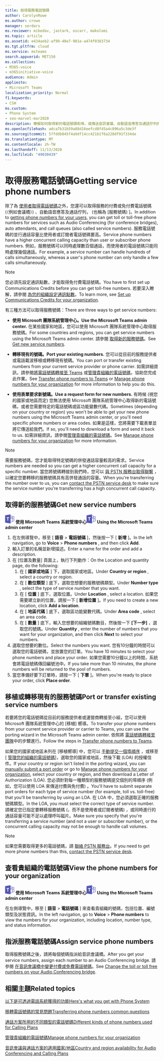 ```yaml
---
title: 取得服務電話號碼
author: CarolynRowe
ms.author: crowe
manager: serdars
ms.reviewer: mikedav, jastark, oscarr, makolomi
ms.topic: article
ms.assetid: e434aeb2-af99-40e7-981e-a474f0383734
ms.tgt.pltfrm: cloud
ms.service: msteams
search.appverid: MET150
ms.collection:
- M365-voice
- m365initiative-voice
audience: Admin
appliesto:
- Microsoft Teams
localization_priority: Normal
f1.keywords:
- CSH
ms.custom:
- Phone System
- seo-marvel-mar2020
description: 瞭解如何取得新的電話號碼和埠，或傳送音訊會議、自動語音應答及通話佇列的現有號碼 (的小組) 服務號碼。
ms.openlocfilehash: adca7b31b59a88d16eefcd8f45a4c896a5c3de3f
ms.sourcegitcommit: 57fddb045f4a9df14cc421b1f6a228df91f334de
ms.translationtype: MT
ms.contentlocale: zh-TW
ms.lasthandoff: 11/13/2020
ms.locfileid: "49030439"
---
```

# <a name="getting-service-phone-numbers"></a><span data-ttu-id="cc2ff-103">取得服務電話號碼</span><span class="sxs-lookup"><span data-stu-id="cc2ff-103">Getting service phone numbers</span></span>

<span data-ttu-id="cc2ff-104">除了為 [使用者取得電話號碼](/microsoftteams/getting-phone-numbers-for-your-users)之外，您還可以取得服務的付費或免付費電話號碼 (（例如會議橋）) 、自動語音應答及通話佇列， (也稱為 [服務號碼) ]。</span><span class="sxs-lookup"><span data-stu-id="cc2ff-104">In addition to [getting phone numbers for your users](/microsoftteams/getting-phone-numbers-for-your-users), you can get toll or toll-free phone numbers for services such as Audio Conferencing (for conference bridges), auto attendants, and call queues (also called service numbers).</span></span> <span data-ttu-id="cc2ff-105">服務電話號碼的並行通話容量比使用者或訂閱者電話號碼要高。</span><span class="sxs-lookup"><span data-stu-id="cc2ff-105">Service phone numbers have a higher concurrent calling capacity than user or subscriber phone numbers.</span></span> <span data-ttu-id="cc2ff-106">例如，服務號碼可以同時處理數百個通話，而使用者的電話號碼只能同時處理幾個通話。</span><span class="sxs-lookup"><span data-stu-id="cc2ff-106">For example, a service number can handle hundreds of calls simultaneously, whereas a user's phone number can only handle a few calls simultaneously.</span></span>
  
> [!NOTE]
> <span data-ttu-id="cc2ff-107">您必須先設定通訊點數，才能取得免付費電話號碼。</span><span class="sxs-lookup"><span data-stu-id="cc2ff-107">You have to first set up Communications Credits before you can get toll-free numbers.</span></span> <span data-ttu-id="cc2ff-108">若要深入瞭解，請參閱 [為您的組織設定通訊點數](/microsoftteams/set-up-communications-credits-for-your-organization)。</span><span class="sxs-lookup"><span data-stu-id="cc2ff-108">To learn more, see [Set up Communications Credits for your organization](/microsoftteams/set-up-communications-credits-for-your-organization).</span></span>
  
<span data-ttu-id="cc2ff-109">有三種方法可以取得服務號碼：</span><span class="sxs-lookup"><span data-stu-id="cc2ff-109">There are three ways to get service numbers:</span></span>
  
- <span data-ttu-id="cc2ff-110">**使用 Microsoft 團隊系統管理中心。**</span><span class="sxs-lookup"><span data-stu-id="cc2ff-110">**Use the Microsoft Teams admin center.**</span></span> <span data-ttu-id="cc2ff-111">在某些國家和地區，您可以使用 Microsoft 團隊系統管理中心取得服務號碼。</span><span class="sxs-lookup"><span data-stu-id="cc2ff-111">For some countries and regions, you can get service numbers using the Microsoft Teams admin center.</span></span> <span data-ttu-id="cc2ff-112">請參閱 [取得新的服務號碼](#get-new-service-numbers)。</span><span class="sxs-lookup"><span data-stu-id="cc2ff-112">See [Get new service numbers](#get-new-service-numbers).</span></span>

- <span data-ttu-id="cc2ff-113">**轉移現有的號碼。**</span><span class="sxs-lookup"><span data-stu-id="cc2ff-113">**Port your existing numbers.**</span></span> <span data-ttu-id="cc2ff-114">您可以從目前的服務提供者或電話載波移植或轉移現有號碼。</span><span class="sxs-lookup"><span data-stu-id="cc2ff-114">You can port or transfer existing numbers from your current service provider or phone carrier.</span></span> <span data-ttu-id="cc2ff-115">如需詳細資訊，請參閱[將電話號碼轉接至 Teams](/microsoftteams/phone-number-calling-plans/transfer-phone-numbers-to-teams) 或[管理貴組織的電話號碼](/microsoftteams/manage-phone-numbers-for-your-organization)，協助您完成此作業。</span><span class="sxs-lookup"><span data-stu-id="cc2ff-115">See [Transfer phone numbers to Teams](/microsoftteams/phone-number-calling-plans/transfer-phone-numbers-to-teams) or [Manage phone numbers for your organization](/microsoftteams/manage-phone-numbers-for-your-organization) for more information to help you do this.</span></span>  
  
- <span data-ttu-id="cc2ff-116">**使用表單要求新號碼。**</span><span class="sxs-lookup"><span data-stu-id="cc2ff-116">**Use a request form for new numbers.**</span></span> <span data-ttu-id="cc2ff-117">有時候 (視您的國家或地區而定) 您無法使用 Microsoft 團隊系統管理中心取得新的電話號碼，或者您需要特定的電話號碼或區功能變數代碼。</span><span class="sxs-lookup"><span data-stu-id="cc2ff-117">Sometimes (depending on your country or region) you won't be able to get your new phone numbers using the Microsoft Teams admin center, or you'll need specific phone numbers or area codes.</span></span> <span data-ttu-id="cc2ff-118">如果是這樣，您將需要下載表單並將它傳送給我們。</span><span class="sxs-lookup"><span data-stu-id="cc2ff-118">If so, you'll need to download a form and send it back to us.</span></span> <span data-ttu-id="cc2ff-119">如需詳細資訊，請參閱[管理貴組織的電話號碼](/microsoftteams/manage-phone-numbers-for-your-organization)。</span><span class="sxs-lookup"><span data-stu-id="cc2ff-119">See [Manage phone numbers for your organization](/microsoftteams/manage-phone-numbers-for-your-organization) for more information.</span></span>
  
> [!NOTE]
> <span data-ttu-id="cc2ff-120">需要服務號碼，您才能取得特定號碼的併發通話容量較高的需求。</span><span class="sxs-lookup"><span data-stu-id="cc2ff-120">Service numbers are needed so you can get a higher concurrent call capacity for a specific number.</span></span> <span data-ttu-id="cc2ff-121">當您將號碼轉接到我們時，您可以 [與 PSTN 服務台取得聯繫](manage-phone-numbers-for-your-organization/contact-pstn-service-desk.md) ，以確定您要轉移的服務號碼具有高併發通話的容量。</span><span class="sxs-lookup"><span data-stu-id="cc2ff-121">When you're transferring the number over to us, you can [contact the PSTN service desk](manage-phone-numbers-for-your-organization/contact-pstn-service-desk.md) to make sure the service number you're transferring has a high concurrent call capacity.</span></span>
  
## <a name="get-new-service-numbers"></a><span data-ttu-id="cc2ff-122">取得新的服務號碼</span><span class="sxs-lookup"><span data-stu-id="cc2ff-122">Get new service numbers</span></span>

<span data-ttu-id="cc2ff-123">![Microsoft Teams 標誌圖示](media/teams-logo-30x30.png) **使用 Microsoft Teams 系統管理中心**</span><span class="sxs-lookup"><span data-stu-id="cc2ff-123">![An icon showing the Microsoft Teams logo](media/teams-logo-30x30.png) **Using the Microsoft Teams admin center**</span></span>

1. <span data-ttu-id="cc2ff-124">在左側導覽中，移至 [ **語音**  >  **電話號碼** ]，然後按一下 [ **新增** ]。</span><span class="sxs-lookup"><span data-stu-id="cc2ff-124">In the left navigation, go to **Voice** > **Phone numbers** , and then click **Add**.</span></span>
2. <span data-ttu-id="cc2ff-125">輸入訂單的名稱並新增描述。</span><span class="sxs-lookup"><span data-stu-id="cc2ff-125">Enter a name for the order and add a description.</span></span>
3. <span data-ttu-id="cc2ff-126">在 [位置及數量] 頁面上，執行下列動作：</span><span class="sxs-lookup"><span data-stu-id="cc2ff-126">On the Location and quantity page, do the following:</span></span>
    1. <span data-ttu-id="cc2ff-127">在 [ **國家或地區** ] 下，選取國家或地區。</span><span class="sxs-lookup"><span data-stu-id="cc2ff-127">Under **Country or region** , select a country or region.</span></span>
    1. <span data-ttu-id="cc2ff-128">在 [ **數位類型** ] 底下，選取您想要的服務號碼類型。</span><span class="sxs-lookup"><span data-stu-id="cc2ff-128">Under **Number type** , select the type of service number that you want.</span></span>
    1. <span data-ttu-id="cc2ff-129">在 [ **位置** ] 底下，選取位置。</span><span class="sxs-lookup"><span data-stu-id="cc2ff-129">Under **Location** , select a location.</span></span> <span data-ttu-id="cc2ff-130">如果您需要建立新的位置，請按一下 [ **新增位置** ]。</span><span class="sxs-lookup"><span data-stu-id="cc2ff-130">If you need to create a new location, click **Add a location**.</span></span>
    1. <span data-ttu-id="cc2ff-131">在 [ **地區代碼** ] 底下，選取區功能變數代碼。</span><span class="sxs-lookup"><span data-stu-id="cc2ff-131">Under **Area code** , select an area code.</span></span> 
    2. <span data-ttu-id="cc2ff-132">在 [ **數量** ] 底下，輸入您想要的組織號碼數目，然後按一下 **[下一步]** ，選取您的號碼。</span><span class="sxs-lookup"><span data-stu-id="cc2ff-132">Under **Quantity** , enter the number of numbers that you want for your organization, and then click **Next** to select your numbers.</span></span>
4. <span data-ttu-id="cc2ff-133">選取您想要的數位。</span><span class="sxs-lookup"><span data-stu-id="cc2ff-133">Select the numbers you want.</span></span> <span data-ttu-id="cc2ff-134">您有10分鐘的時間可以選取您的電話號碼，並放置您的訂單。</span><span class="sxs-lookup"><span data-stu-id="cc2ff-134">You have 10 minutes to select your phone numbers and place your order.</span></span> <span data-ttu-id="cc2ff-135">如果您需要10分鐘以上的時間，系統會將電話號碼傳回編號池中。</span><span class="sxs-lookup"><span data-stu-id="cc2ff-135">If you take more than 10 minutes, the phone numbers will be returned to the pool of numbers.</span></span>
5. <span data-ttu-id="cc2ff-136">當您準備好要下訂單時，請按一下 [ **下單** ]。</span><span class="sxs-lookup"><span data-stu-id="cc2ff-136">When you're ready to place your order, click **Place order**.</span></span>

## <a name="port-or-transfer-existing-service-numbers"></a><span data-ttu-id="cc2ff-137">移植或轉移現有的服務號碼</span><span class="sxs-lookup"><span data-stu-id="cc2ff-137">Port or transfer existing service numbers</span></span>

<span data-ttu-id="cc2ff-138">若要將您的電話號碼從目前的服務提供者或運營商轉接至小組，您可以使用 Microsoft 團隊系統管理中心的 [移植] 嚮導。</span><span class="sxs-lookup"><span data-stu-id="cc2ff-138">To transfer your phone numbers from your current service provider or carrier to Teams, you can use the porting wizard in the Microsoft Teams admin center.</span></span> <span data-ttu-id="cc2ff-139">依照將 [電話號碼轉接至團隊](/microsoftteams/phone-number-calling-plans/transfer-phone-numbers-to-teams)中的步驟進行。</span><span class="sxs-lookup"><span data-stu-id="cc2ff-139">Follow the steps in [Transfer phone numbers to Teams](/microsoftteams/phone-number-calling-plans/transfer-phone-numbers-to-teams).</span></span>

<span data-ttu-id="cc2ff-140">如果您的國家或地區未列在 [移植嚮導] 中，您可以 [手動提交一個埠順序](phone-number-calling-plans/manually-submit-port-order.md) ，或移至 [ [管理您的組織的電話號碼](manage-phone-numbers-for-your-organization/manage-phone-numbers-for-your-organization.md)]，選取您的國家或地區，然後下載 (LOA) 的授權信件。</span><span class="sxs-lookup"><span data-stu-id="cc2ff-140">If your country or region isn't listed in the porting wizard, you can [manually submit a port order](phone-number-calling-plans/manually-submit-port-order.md) or go to [Manage phone numbers for your organization](manage-phone-numbers-for-your-organization/manage-phone-numbers-for-your-organization.md), select your country or region, and then download a Letter of Authorization (LOA).</span></span> <span data-ttu-id="cc2ff-141">您必須針對每一種類型的服務號碼提交個別的埠順序 (例如，您可以使用 LOA 來傳送付費與免付費) 。</span><span class="sxs-lookup"><span data-stu-id="cc2ff-141">You'll have to submit separate port orders for each type of service number (for example, toll vs. toll-free) that you'll be transferring by using an LOA.</span></span> <span data-ttu-id="cc2ff-142">在 LOA 中，您必須選取正確的服務號碼類型。</span><span class="sxs-lookup"><span data-stu-id="cc2ff-142">In the LOA, you must select the correct type of service number.</span></span> <span data-ttu-id="cc2ff-143">請確定您已指定要轉移服務號碼 (，而不是使用者或訂閱者號碼) ，或同時進行的通話容量可能不足以處理呼叫磁片。</span><span class="sxs-lookup"><span data-stu-id="cc2ff-143">Make sure you specify that you're transferring a service number (and not a user or subscriber number), or the concurrent calling capacity may not be enough to handle call volumes.</span></span>  

> [!NOTE]
> <span data-ttu-id="cc2ff-144">如果您需要取得更多的電話號碼，請 [聯絡 PSTN 服務台](manage-phone-numbers-for-your-organization/contact-pstn-service-desk.md)。</span><span class="sxs-lookup"><span data-stu-id="cc2ff-144">If you need to get more phone numbers than this, [contact the PSTN service desk](manage-phone-numbers-for-your-organization/contact-pstn-service-desk.md).</span></span>

## <a name="view-the-phone-numbers-for-your-organization"></a><span data-ttu-id="cc2ff-145">查看貴組織的電話號碼</span><span class="sxs-lookup"><span data-stu-id="cc2ff-145">View the phone numbers for your organization</span></span>

<span data-ttu-id="cc2ff-146">![Microsoft Teams 標誌圖示](media/teams-logo-30x30.png) **使用 Microsoft Teams 系統管理中心**</span><span class="sxs-lookup"><span data-stu-id="cc2ff-146">![An icon showing the Microsoft Teams logo](media/teams-logo-30x30.png) **Using the Microsoft Teams admin center**</span></span> 

<span data-ttu-id="cc2ff-147">在左側導覽中，移至 [ **語音**  >  **電話號碼** ] 來查看貴組織的號碼，包括位置、編號類型及狀態資訊。</span><span class="sxs-lookup"><span data-stu-id="cc2ff-147">In the left navigation, go to **Voice** > **Phone numbers** to view the numbers for your organization, including location, number type, and status information.</span></span>

## <a name="assign-service-phone-numbers"></a><span data-ttu-id="cc2ff-148">指派服務電話號碼</span><span class="sxs-lookup"><span data-stu-id="cc2ff-148">Assign service phone numbers</span></span>

<span data-ttu-id="cc2ff-149">取得服務號碼之後，請將每個號碼指派給音訊會議橋。</span><span class="sxs-lookup"><span data-stu-id="cc2ff-149">After you get your service numbers, assign each number to an Audio Conferencing bridge.</span></span> <span data-ttu-id="cc2ff-150">請參閱 [在音訊會議橋中變更付費或免費電話號碼](/MicrosoftTeams/change-the-phone-numbers-on-your-audio-conferencing-bridge)。</span><span class="sxs-lookup"><span data-stu-id="cc2ff-150">See [Change the toll or toll free numbers on your Audio Conferencing bridge](/MicrosoftTeams/change-the-phone-numbers-on-your-audio-conferencing-bridge).</span></span>

## <a name="related-topics"></a><span data-ttu-id="cc2ff-151">相關主題</span><span class="sxs-lookup"><span data-stu-id="cc2ff-151">Related topics</span></span>

[<span data-ttu-id="cc2ff-152">以下是可透過電話系統獲得的功能</span><span class="sxs-lookup"><span data-stu-id="cc2ff-152">Here's what you get with Phone System</span></span>](/MicrosoftTeams/here-s-what-you-get-with-phone-system)

[<span data-ttu-id="cc2ff-153">移轉電話號碼的常見問題</span><span class="sxs-lookup"><span data-stu-id="cc2ff-153">Transferring phone numbers common questions</span></span>](/microsoftteams/transferring-phone-numbers-common-questions)

[<span data-ttu-id="cc2ff-154">通話方案所用的不同類型的電話號碼</span><span class="sxs-lookup"><span data-stu-id="cc2ff-154">Different kinds of phone numbers used for Calling Plans</span></span>](/microsoftteams/different-kinds-of-phone-numbers-used-for-calling-plans)

[<span data-ttu-id="cc2ff-155">管理貴組織的電話號碼</span><span class="sxs-lookup"><span data-stu-id="cc2ff-155">Manage phone numbers for your organization</span></span>](/microsoftteams/manage-phone-numbers-for-your-organization)

[<span data-ttu-id="cc2ff-156">音訊會議與通話方案的適用國家/地區</span><span class="sxs-lookup"><span data-stu-id="cc2ff-156">Country and region availability for Audio Conferencing and Calling Plans</span></span>](/microsoftteams/country-and-region-availability-for-audio-conferencing-and-calling-plans/country-and-region-availability-for-audio-conferencing-and-calling-plans)

